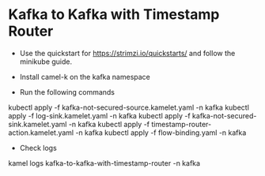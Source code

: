 # Kafka to Kafka with Timestamp Router

- Use the quickstart for https://strimzi.io/quickstarts/ and follow the minikube guide.

- Install camel-k on the kafka namespace

- Run the following commands

kubectl apply -f kafka-not-secured-source.kamelet.yaml -n kafka
kubectl apply -f log-sink.kamelet.yaml -n kafka
kubectl apply -f kafka-not-secured-sink.kamelet.yaml -n kafka
kubectl apply -f timestamp-router-action.kamelet.yaml -n kafka
kubectl apply -f flow-binding.yaml -n kafka

- Check logs

kamel logs kafka-to-kafka-with-timestamp-router -n kafka
